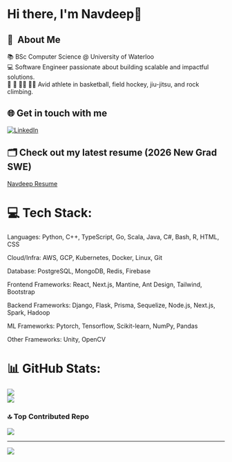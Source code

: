 ### <h1> Hi there, I'm Navdeep👋  </h1>

## 💫 &nbsp;About Me 
📚 BSc Computer Science @ University of Waterloo<br>
💻 Software Engineer passionate about building scalable and impactful solutions.<br>
🏀 🏑 🤼‍♂️ 🧗‍♂️ Avid athlete in basketball, field hockey, jiu-jitsu, and rock climbing.<br>

## 🌐 Get in touch with me 
[![LinkedIn](https://img.shields.io/badge/LinkedIn-%230077B5.svg?logo=linkedin&logoColor=white)](https://www.linkedin.com/in/navdeep-g) 

## 🗂️ Check out my latest resume (2026 New Grad SWE)
[Navdeep Resume](https://drive.google.com/file/d/1sEd20QZbHD4OzzSzyRNl6Jraw6Z2ppFh/view?usp=sharing)

# 💻 Tech Stack:
Languages: Python, C++, TypeScript, Go, Scala, Java, C#, Bash, R, HTML, CSS

Cloud/Infra: AWS, GCP, Kubernetes, Docker, Linux, Git

Database: PostgreSQL, MongoDB, Redis, Firebase

Frontend Frameworks: React, Next.js, Mantine, Ant Design, Tailwind, Bootstrap

Backend Frameworks: Django, Flask, Prisma, Sequelize, Node.js, Next.js, Spark, Hadoop

ML Frameworks: Pytorch, Tensorflow, Scikit-learn, NumPy, Pandas

Other Frameworks: Unity, OpenCV


# 📊 GitHub Stats:
![](https://github-readme-stats.vercel.app/api?username=navdeep03gill&theme=dark&hide_border=false&include_all_commits=false&count_private=false)<br/>
![](https://github-readme-stats.vercel.app/api/top-langs/?username=navdeep03gill&theme=dark&hide_border=false&include_all_commits=false&count_private=false&layout=compact)

### 🔝 Top Contributed Repo
![](https://github-contributor-stats.vercel.app/api?username=navdeep03gill&limit=5&theme=dark&combine_all_yearly_contributions=true)

---
[![](https://visitcount.itsvg.in/api?id=navdeep03gill&icon=0&color=0)](https://visitcount.itsvg.in)

<!-- Proudly created with GPRM ( https://gprm.itsvg.in ) -->

<!-- Proudly created with GPRM ( https://gprm.itsvg.in ) -->
